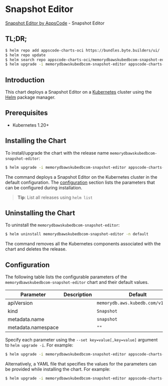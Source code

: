 # Snapshot Editor

[Snapshot Editor by AppsCode](https://byte.builders) - Snapshot Editor

## TL;DR;

```bash
$ helm repo add appscode-charts-oci https://bundles.byte.builders/ui/
$ helm repo update
$ helm search repo appscode-charts-oci/memorydbawskubedbcom-snapshot-editor --version=v0.4.18
$ helm upgrade -i memorydbawskubedbcom-snapshot-editor appscode-charts-oci/memorydbawskubedbcom-snapshot-editor -n default --create-namespace --version=v0.4.18
```

## Introduction

This chart deploys a Snapshot Editor on a [Kubernetes](http://kubernetes.io) cluster using the [Helm](https://helm.sh) package manager.

## Prerequisites

- Kubernetes 1.20+

## Installing the Chart

To install/upgrade the chart with the release name `memorydbawskubedbcom-snapshot-editor`:

```bash
$ helm upgrade -i memorydbawskubedbcom-snapshot-editor appscode-charts-oci/memorydbawskubedbcom-snapshot-editor -n default --create-namespace --version=v0.4.18
```

The command deploys a Snapshot Editor on the Kubernetes cluster in the default configuration. The [configuration](#configuration) section lists the parameters that can be configured during installation.

> **Tip**: List all releases using `helm list`

## Uninstalling the Chart

To uninstall the `memorydbawskubedbcom-snapshot-editor`:

```bash
$ helm uninstall memorydbawskubedbcom-snapshot-editor -n default
```

The command removes all the Kubernetes components associated with the chart and deletes the release.

## Configuration

The following table lists the configurable parameters of the `memorydbawskubedbcom-snapshot-editor` chart and their default values.

|     Parameter      | Description |                    Default                    |
|--------------------|-------------|-----------------------------------------------|
| apiVersion         |             | <code>memorydb.aws.kubedb.com/v1alpha1</code> |
| kind               |             | <code>Snapshot</code>                         |
| metadata.name      |             | <code>snapshot</code>                         |
| metadata.namespace |             | <code>""</code>                               |


Specify each parameter using the `--set key=value[,key=value]` argument to `helm upgrade -i`. For example:

```bash
$ helm upgrade -i memorydbawskubedbcom-snapshot-editor appscode-charts-oci/memorydbawskubedbcom-snapshot-editor -n default --create-namespace --version=v0.4.18 --set apiVersion=memorydb.aws.kubedb.com/v1alpha1
```

Alternatively, a YAML file that specifies the values for the parameters can be provided while
installing the chart. For example:

```bash
$ helm upgrade -i memorydbawskubedbcom-snapshot-editor appscode-charts-oci/memorydbawskubedbcom-snapshot-editor -n default --create-namespace --version=v0.4.18 --values values.yaml
```
